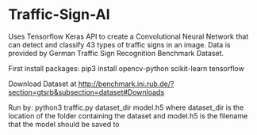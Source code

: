 # Traffic-Sign-AI
Uses Tensorflow Keras API to create a Convolutional Neural Network that can detect and classify 43 types of traffic signs in an image. Data is provided by German Traffic Sign Recognition Benchmark Dataset.

First install packages:
    pip3 install opencv-python scikit-learn tensorflow

Download Dataset at http://benchmark.ini.rub.de/?section=gtsrb&subsection=dataset#Downloads

Run by:
    python3 traffic.py dataset_dir model.h5
where dataset_dir is the location of the folder containing the dataset and model.h5 is the filename that the model should be saved to